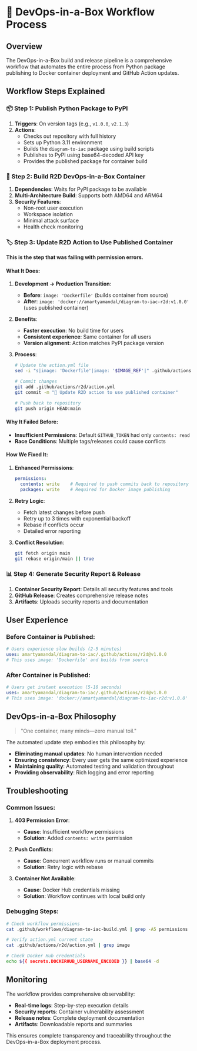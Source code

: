 # 🤖 DevOps-in-a-Box Workflow Process

## Overview

The DevOps-in-a-Box build and release pipeline is a comprehensive workflow that automates the entire process from Python package publishing to Docker container deployment and GitHub Action updates.

## Workflow Steps Explained

### 📦 Step 1: Publish Python Package to PyPI

1. **Triggers**: On version tags (e.g., `v1.0.0`, `v2.1.3`)
2. **Actions**:
   - Checks out repository with full history
   - Sets up Python 3.11 environment
   - Builds the `diagram-to-iac` package using build scripts
   - Publishes to PyPI using base64-decoded API key
   - Provides the published package for container build

### 🐳 Step 2: Build R2D DevOps-in-a-Box Container

1. **Dependencies**: Waits for PyPI package to be available
2. **Multi-Architecture Build**: Supports both AMD64 and ARM64
3. **Security Features**:
   - Non-root user execution
   - Workspace isolation
   - Minimal attack surface
   - Health check monitoring

### 🏷️ Step 3: Update R2D Action to Use Published Container

**This is the step that was failing with permission errors.**

#### What It Does:
1. **Development → Production Transition**:
   - **Before**: `image: 'Dockerfile'` (builds container from source)
   - **After**: `image: 'docker://amartyamandal/diagram-to-iac-r2d:v1.0.0'` (uses published container)

2. **Benefits**:
   - **Faster execution**: No build time for users
   - **Consistent experience**: Same container for all users
   - **Version alignment**: Action matches PyPI package version

3. **Process**:
   ```bash
   # Update the action.yml file
   sed -i "s|image: 'Dockerfile'|image: '$IMAGE_REF'|" .github/actions/r2d/action.yml
   
   # Commit changes
   git add .github/actions/r2d/action.yml
   git commit -m "🐳 Update R2D action to use published container"
   
   # Push back to repository
   git push origin HEAD:main
   ```

#### Why It Failed Before:
- **Insufficient Permissions**: Default `GITHUB_TOKEN` had only `contents: read`
- **Race Conditions**: Multiple tags/releases could cause conflicts

#### How We Fixed It:
1. **Enhanced Permissions**:
   ```yaml
   permissions:
     contents: write    # Required to push commits back to repository
     packages: write    # Required for Docker image publishing
   ```

2. **Retry Logic**:
   - Fetch latest changes before push
   - Retry up to 3 times with exponential backoff
   - Rebase if conflicts occur
   - Detailed error reporting

3. **Conflict Resolution**:
   ```bash
   git fetch origin main
   git rebase origin/main || true
   ```

### 📊 Step 4: Generate Security Report & Release

1. **Container Security Report**: Details all security features and tools
2. **GitHub Release**: Creates comprehensive release notes
3. **Artifacts**: Uploads security reports and documentation

## User Experience

### Before Container is Published:
```yaml
# Users experience slow builds (2-5 minutes)
uses: amartyamandal/diagram-to-iac/.github/actions/r2d@v1.0.0
# This uses image: 'Dockerfile' and builds from source
```

### After Container is Published:
```yaml
# Users get instant execution (5-10 seconds)
uses: amartyamandal/diagram-to-iac/.github/actions/r2d@v1.0.0
# This uses image: 'docker://amartyamandal/diagram-to-iac-r2d:v1.0.0'
```

## DevOps-in-a-Box Philosophy

> "One container, many minds—zero manual toil."

The automated update step embodies this philosophy by:
- **Eliminating manual updates**: No human intervention needed
- **Ensuring consistency**: Every user gets the same optimized experience
- **Maintaining quality**: Automated testing and validation throughout
- **Providing observability**: Rich logging and error reporting

## Troubleshooting

### Common Issues:

1. **403 Permission Error**: 
   - **Cause**: Insufficient workflow permissions
   - **Solution**: Added `contents: write` permission

2. **Push Conflicts**:
   - **Cause**: Concurrent workflow runs or manual commits
   - **Solution**: Retry logic with rebase

3. **Container Not Available**:
   - **Cause**: Docker Hub credentials missing
   - **Solution**: Workflow continues with local build only

### Debugging Steps:

```bash
# Check workflow permissions
cat .github/workflows/diagram-to-iac-build.yml | grep -A5 permissions

# Verify action.yml current state
cat .github/actions/r2d/action.yml | grep image

# Check Docker Hub credentials
echo ${{ secrets.DOCKERHUB_USERNAME_ENCODED }} | base64 -d
```

## Monitoring

The workflow provides comprehensive observability:
- **Real-time logs**: Step-by-step execution details
- **Security reports**: Container vulnerability assessment
- **Release notes**: Complete deployment documentation
- **Artifacts**: Downloadable reports and summaries

This ensures complete transparency and traceability throughout the DevOps-in-a-Box deployment process.

